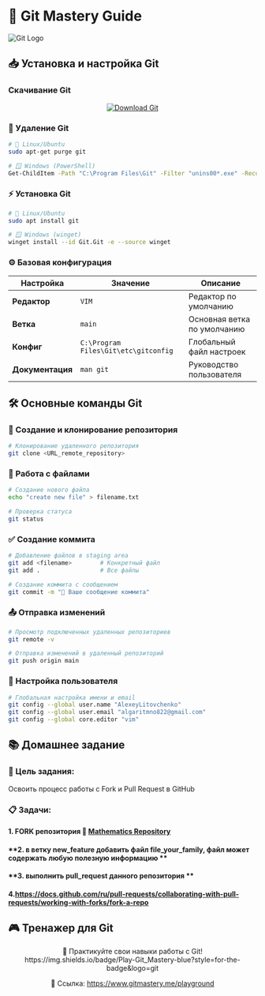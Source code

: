# 🚀 Git Mastery Guide

![Git Logo](https://git-scm.com/images/logo@2x.png)

## 📥 Установка и настройка Git

### **Скачивание Git**
<div align="center">

[![Download Git](https://img.shields.io/badge/Download-Git-orange?style=for-the-badge&logo=git)](https://git-scm.com/downloads)

</div>

### **🔄 Удаление Git**
```bash
# 🐧 Linux/Ubuntu
sudo apt-get purge git

# 🪟 Windows (PowerShell)
Get-ChildItem -Path "C:\Program Files\Git" -Filter "unins00*.exe" -Recurse | ForEach-Object { & $_.FullName }
```
### **⚡ Установка Git**
```bash
# 🐧 Linux/Ubuntu
sudo apt install git

# 🪟 Windows (winget)
winget install --id Git.Git -e --source winget
```

### **⚙️ Базовая конфигурация**

| Настройка | Значение | Описание |
|-----------|----------|----------|
| **Редактор** | `VIM` | Редактор по умолчанию |
| **Ветка** | `main` | Основная ветка по умолчанию |
| **Конфиг** | `C:\Program Files\Git\etc\gitconfig` | Глобальный файл настроек |
| **Документация** | `man git` | Руководство пользователя |

## 🛠️ Основные команды Git

### **📁 Создание и клонирование репозитория**

```bash
# Клонирование удаленного репозитория
git clone <URL_remote_repository>
```

### **📝 Работа с файлами**

```bash
# Создание нового файла
echo "create new file" > filename.txt

# Проверка статуса
git status
```

### **✅ Создание коммита**
```bash
# Добавление файлов в staging area
git add <filename>        # Конкретный файл
git add .                 # Все файлы

# Создание коммита с сообщением
git commit -m "📝 Ваше сообщение коммита"
```

### **📤 Отправка изменений**
```bash
# Просмотр подключенных удаленных репозиториев
git remote -v

# Отправка изменений в удаленный репозиторий
git push origin main
```

### **👤 Настройка пользователя**
```bash
# Глобальная настройка имени и email
git config --global user.name "AlexeyLitovchenko"
git config --global user.email "algaritmno822@gmail.com"
git config --global core.editor "vim"
```
## 📚 Домашнее задание

### **🎯 Цель задания:**
Освоить процесс работы с Fork и Pull Request в GitHub

### **📋 Задачи:**

#### **1. FORK репозитория 🔗 [Mathematics Repository](https://github.com/AlexeyTri/Mathematics)**
#### **2. в ветку new_feature добавить файл file_your_family, файл может содержать любую полезную информацию **
#### **3. выполнить pull_request данного репозитория **
#### **4.https://docs.github.com/ru/pull-requests/collaborating-with-pull-requests/working-with-forks/fork-a-repo**

## **🎮 Тренажер для Git**

<div align="center">
💪 Практикуйте свои навыки работы с Git!
https://img.shields.io/badge/Play-Git_Mastery-blue?style=for-the-badge&logo=git

🔗 Ссылка: https://www.gitmastery.me/playground

</div>

